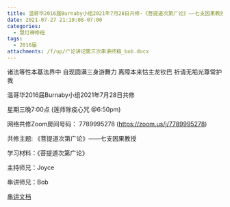 ```yaml
---
title: 温哥华2016届Burnaby小组2021年7月28日共修-《菩提道次第广论》——七支因果教授（三）
date: 2021-07-27 21:19:08-07:00
categories:
  - 慧灯禅修班
tags:
  - 2016届
attachments: /f/up/广论讲记第三次串讲终稿_bob.docx
---
```

诸法等性本基法界中 自现圆满三身游舞力 离障本来怙主龙钦巴 祈请无垢光尊常护我

温哥华2016届Burnaby小组2021年7月28日共修 

星期三晚7:00点 (莲师除疫心咒 @6:50pm)

网络共修Zoom房间号码： 7789995278 (<https://zoom.us/j/7789995278>)

共修主题: 《菩提道次第广论》——七支因果教授

学习材料：《菩提道次第广论》


主持师兄：Joyce 

串讲师兄：Bob

[串讲文档](https://hdvblob.blob.core.windows.net/hdv/f/up/广论讲记第三次串讲终稿_bob.docx)